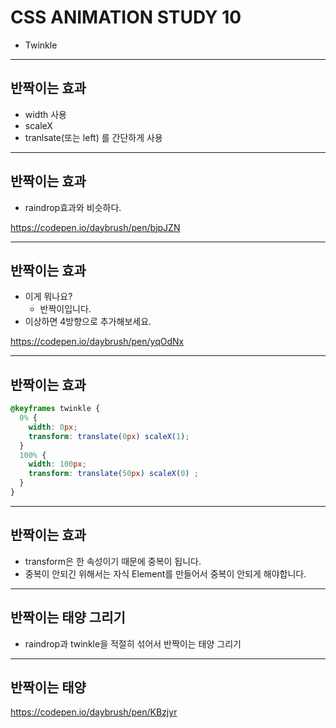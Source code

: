 # CSS ANIMATION STUDY 10
* Twinkle


---
## 반짝이는 효과
* width 사용
* scaleX
* tranlsate(또는 left)
를 간단하게 사용

---
## 반짝이는 효과
* raindrop효과와 비슷하다.

https://codepen.io/daybrush/pen/bjpJZN


---
## 반짝이는 효과
* 이게 뭐나요?
	* 반짝이입니다.
* 이상하면 4방향으로 추가해보세요.


https://codepen.io/daybrush/pen/yqOdNx


---
## 반짝이는 효과
```css
@keyframes twinkle {
  0% {
    width: 0px;
    transform: translate(0px) scaleX(1);
  }
  100% {
    width: 100px;
    transform: translate(50px) scaleX(0) ;
  }
}
```

---
## 반짝이는 효과
* transform은 한 속성이기 때문에 중복이 됩니다.
* 중복이 안되긴 위해서는 자식 Element를 만들어서 중복이 안되게 해야합니다.

---

## 반짝이는 태양 그리기
* raindrop과 twinkle을 적절히 섞어서 반짝이는 태양 그리기

---

## 반짝이는 태양
https://codepen.io/daybrush/pen/KBzjyr